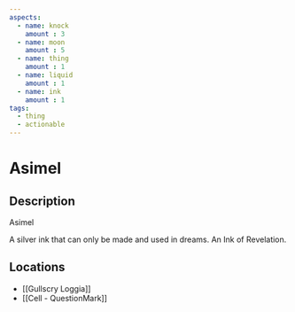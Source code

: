 ```yaml
---
aspects: 
  - name: knock
    amount : 3
  - name: moon
    amount : 5
  - name: thing
    amount : 1
  - name: liquid
    amount : 1
  - name: ink
    amount : 1
tags:
  - thing
  - actionable
---
```


# Asimel

## Description
Asimel

A silver ink that can only be made and used in dreams. An Ink of Revelation.
## Locations
- [[Gullscry Loggia]]
- [[Cell - QuestionMark]]